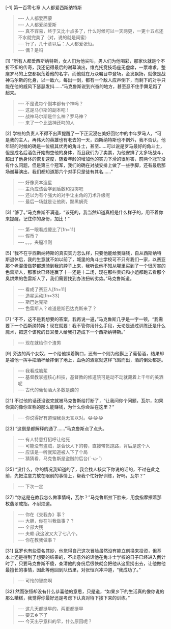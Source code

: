 
[-1] 第一百零七章 人人都爱西斯纳特斯
>--- 人人都爱西蒙<br>
>--- 人人都爱纳爱斯<br>
>--- 真不容易，终于又比十点多了，什么时候可以一天两更，一更十五点还不水就完美了（对，说的就是闺蜜）<br>
>--- 行了，几十章以后：人人都爱张恒。<br>
>--- 偶？是吗<br>

[1] “所有人都爱西斯纳特斯，女人们为他尖叫，男人们为他喝彩，那家伙就是个不折不扣的传奇，我还记得最后的谢幕演出，维克托竞技场座无虚席，一票难求，整座罗马的上空都飘荡着他的名字，而他就在万众瞩目中登场，金发飘扬，就像是战神马尔斯的化身，以一敌六，每出一剑，都有一个敌人应声倒下，而剩下的对手只能在他的威风下瑟瑟发抖……”马克鲁斯说到兴奋的地方，甚至忍不住手舞足蹈了起来。
>--- 不是说每个副本都有个神吗？<br>
>--- 这是马尔斯的副本吧！<br>
>--- 战神马尔斯是什么神？罗马神？<br>
>--- 来了一个比战神还叼的人<br>

[2] 学校的负责人不得不出声提醒了一下正沉浸在美好回忆中的中年罗马人，“可是我的主人，再伟大的英雄也有老去的一天，西斯纳特斯也不例外，我不否认，他年轻的时候的确是一位极其优秀的角斗士，甚至……可以说是罗马最好的角斗士，但是成名后酒色开始掏空他的身体，而且我们为了卖票，为他安排了太多场战斗，超出了他身体的恢复速度，随着年龄的增加他的实力下滑的很厉害，前两个冠军没有什么问题，但是第三个冠军，我们的确在对战安排上做了一些手脚，还有最后那场谢幕演出，我们都知道那六个对手只是徒有其名……”
>--- 好像资本造星<br>
>--- 主角应该会学到盾数和投掷吧<br>
>--- 还以为有个强大的对手让主角的刀术升级呢<br>
>--- 最后一场就是让他刷，黝黑蜗壳<br>

[3] “够了。”马克鲁斯不满道，“该死的，我当然知道真相是什么样子的，用不着你来提醒，记住你的身份，加比！”
>--- 第一眼看成傻比了[fn=11]<br>
>--- 假币？<br>
>--- 。。。夹逼准则<br>

[5] “我不在乎西斯纳特斯的真实实力怎么样，只要他能给我赚钱，自从西斯纳特斯退休后，我的生意就不如以前了，城里的角斗士学校可不只有我们一家，以赛亚那个老混蛋做梦都想骑到我的脖子上来，我听说他不知从哪里买到了一个很厉害的色雷斯人，那家伙已经连赢了十一还是十二场，现在那些贵妇和小姐都跑去看那个臭烘烘的色雷斯人了，我们需要找到办法扭转劣势。”马克鲁斯道。
>--- 看成了赛亚人[fn=11]<br>
>--- 造星运动[fn=33]<br>
>--- 斯巴达克斯<br>
>--- 色雷斯人？难道是斯巴达克斯来了？<br>

[7] “不不，这不是我想要的答案，我再说一遍，”马克鲁斯几乎是一字一顿，“我需要下一个西斯纳特斯！现在就要！我不管你用什么手段，无论是通过训练还是什么魔术，把这个该死的日耳曼人给我打造成下一个西斯纳特斯。”
>--- 现在就给你个渣男<br>

[9] 旁边的两个女奴，一个给他揉着胸口，还有一个则为他斟上了葡萄酒，结果却是被他一挥手把酒杯给摔倒了地上，血色的酒浆就这样飞溅而出，洒的倒处都是。
>--- 我看成脑浆<br>
>--- 基督教掌握核心科技，基督教的修道院可是动不动就藏着上千年的美酒呢<br>
>--- 古代的葡萄酒大多数是酸的<br>

[21] 不过他的话还没说完就被马克鲁斯给打断了，“让我问你个问题，瓦尔，如果你真的像你宣称的那么能赚钱，为什么你会站在这里？”
>--- 你说得好有道理我竟无言以对。😂😂😂<br>

[23] “这倒是都解释的通了……”马克鲁斯点了点头。
>--- 有人特意打招呼让他死<br>
>--- 可能没有盗贼，是合伙人下的套，直接带货跑路，背后是这个人<br>
>--- 应该是一听就知道被人下了个局<br>
>--- 猜猜看，马克鲁斯是盗贼的后台(´･ω･`)<br>

[25] “没什么，你的情况我知道的了，我会找人核实下你说的话的，不过在此之前，先把注意力放在眼前的事情上，帮我个忙好好训练，好吗，瓦尔？”
>--- 下次一定<br>

[27] “你这是在教我怎么做事情吗，瓦尔？”马克鲁斯拉下脸来，用食指摩擦着那枚翡翠戒指，不耐烦道。
>--- 你在《交我办》事？<br>
>--- 大胆，你在叫我做事？？<br>
>--- 全部大残<br>
>--- 夫赖:我这波又大了七八个。<br>
>--- 你在教我做事？<br>

[31] 瓦罗也有些莫名其妙，他觉得自己这次冒险虽然没有能立刻换来投资，但基本上还是得到了想要的结果的，不出意外的话他在角斗士学校的日子已经进入倒计时了，只要马克鲁斯不傻，查清他的身份后很快就会把他从这里捞出去，让他做他最擅长的事情，因此等他回到队伍里，对张恒兴冲冲道，“我成功了。”
>--- 可怜的智商啊<br>

[32] 然而张恒却没有什么恭喜他的意思，只是道，“如果乡下的生活真的像你说的那么糟糕，我觉得你最好还是考虑下认真对待下接下来的训练。”
>--- 这几天都挺早的，两更都挺早<br>
>--- 要去乡下了<br>
>--- 今天出乎意料的早，什么原因呢？<br>
